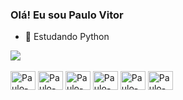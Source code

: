 ### Olá! Eu sou Paulo Vitor

- 🌱 Estudando Python

<div>
  <a href=""> <img align="center" src="https://github-readme-stats-sigma-five.vercel.app/api/top-langs/?username=paulovsantos&cache_seconds=10&theme=react&line_height=40&hide=css"/> </a>
</div>

  <div style="display: inline_block"><br>
  <img align="center" alt="Paulo-Python" height="30" width="40" src="https://cdn.jsdelivr.net/gh/devicons/devicon@latest/icons/python/python-original.svg" />
  <img align="center" alt="Paulo-Django" height="30" width="40" src="https://cdn.jsdelivr.net/gh/devicons/devicon@latest/icons/django/django-plain-wordmark.svg" /> 
  <img align="center" alt="Paulo-FastAPI" height="30" width="40" src="https://cdn.jsdelivr.net/gh/devicons/devicon@latest/icons/fastapi/fastapi-original.svg" />
  <img align="center" alt="Paulo-MongoDb" height="30" width="40" src="https://cdn.jsdelivr.net/gh/devicons/devicon@latest/icons/mongodb/mongodb-plain-wordmark.svg" />
  <img align="center" alt="Paulo-SQLite" height="30" width="40" src="https://cdn.jsdelivr.net/gh/devicons/devicon@latest/icons/sqlite/sqlite-original-wordmark.svg" />  
  <img align="center" alt="Paulo-Dbeaver" height="30" width="40" src="https://cdn.jsdelivr.net/gh/devicons/devicon@latest/icons/dbeaver/dbeaver-original.svg" />     
</div>
